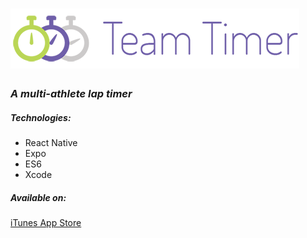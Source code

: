 # ![alt text](https://github.com/JohnDHamm/team-timer-RN/raw/master/teamTimerBasic_logo.png "Team Timer Basic")

### *A multi-athlete lap timer*

##### _Technologies:_
* React Native
* Expo
* ES6
* Xcode

##### _Available on:_
[iTunes App Store](https://itunes.apple.com/us/app/team-timer-basic/id1458017363?mt=8)
